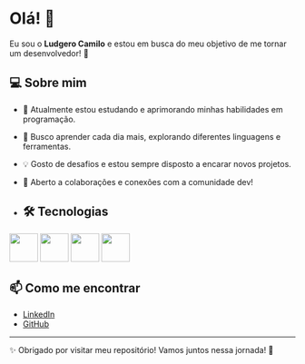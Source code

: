 # Olá! 👋

Eu sou o **Ludgero Camilo** e estou em busca do meu objetivo de me tornar um desenvolvedor! 🚀

## 💻 Sobre mim

- 🎯 Atualmente estou estudando e aprimorando minhas habilidades em programação.
- 🌱 Busco aprender cada dia mais, explorando diferentes linguagens e ferramentas.
- 💡 Gosto de desafios e estou sempre disposto a encarar novos projetos.
- 🤝 Aberto a colaborações e conexões com a comunidade dev!

- ## 🛠️ Tecnologias

<div style="display: inline_block">
  <img src="https://cdn.jsdelivr.net/gh/devicons/devicon/icons/java/java-original.svg" width="50" height="50"/>
  <img src="https://cdn.jsdelivr.net/gh/devicons/devicon/icons/javascript/javascript-original.svg" width="50" height="50"/>
  <img src="https://cdn.jsdelivr.net/gh/devicons/devicon/icons/c/c-original.svg" width="50" height="50"/>
  <img src="https://cdn.jsdelivr.net/gh/devicons/devicon/icons/nodejs/nodejs-original.svg" width="50" height="50"/>

</div>

## 📫 Como me encontrar

- [LinkedIn](https://www.linkedin.com/in/ludgero-camilo-0248ab289/) 
- [GitHub](https://github.com/ludgeroxd) 
---



✨ Obrigado por visitar meu repositório! Vamos juntos nessa jornada! 🚀
